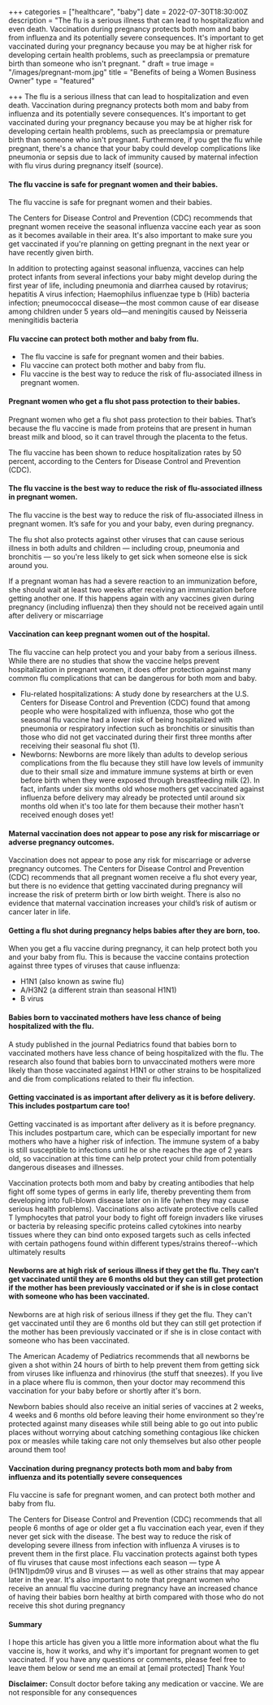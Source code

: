 +++
categories = ["healthcare", "baby"]
date = 2022-07-30T18:30:00Z
description = "The flu is a serious illness that can lead to hospitalization and even death. Vaccination during pregnancy protects both mom and baby from influenza and its potentially severe consequences. It's important to get vaccinated during your pregnancy because you may be at higher risk for developing certain health problems, such as preeclampsia or premature birth than someone who isn't pregnant. "
draft = true
image = "/images/pregnant-mom.jpg"
title = "Benefits of being a Women Business Owner"
type = "featured"

+++
The flu is a serious illness that can lead to hospitalization and even death. Vaccination during pregnancy protects both mom and baby from influenza and its potentially severe consequences. It's important to get vaccinated during your pregnancy because you may be at higher risk for developing certain health problems, such as preeclampsia or premature birth than someone who isn't pregnant. Furthermore, if you get the flu while pregnant, there's a chance that your baby could develop complications like pneumonia or sepsis due to lack of immunity caused by maternal infection with flu virus during pregnancy itself (source).

#### The flu vaccine is safe for pregnant women and their babies.

The flu vaccine is safe for pregnant women and their babies.

The Centers for Disease Control and Prevention (CDC) recommends that pregnant women receive the seasonal influenza vaccine each year as soon as it becomes available in their area. It's also important to make sure you get vaccinated if you're planning on getting pregnant in the next year or have recently given birth.

In addition to protecting against seasonal influenza, vaccines can help protect infants from several infections your baby might develop during the first year of life, including pneumonia and diarrhea caused by rotavirus; hepatitis A virus infection; Haemophilus influenzae type b (Hib) bacteria infection; pneumococcal disease—the most common cause of ear disease among children under 5 years old—and meningitis caused by Neisseria meningitidis bacteria

#### Flu vaccine can protect both mother and baby from flu.

* The flu vaccine is safe for pregnant women and their babies.
* Flu vaccine can protect both mother and baby from flu.
* Flu vaccine is the best way to reduce the risk of flu-associated illness in pregnant women.

#### Pregnant women who get a flu shot pass protection to their babies.

Pregnant women who get a flu shot pass protection to their babies. That’s because the flu vaccine is made from proteins that are present in human breast milk and blood, so it can travel through the placenta to the fetus.

The flu vaccine has been shown to reduce hospitalization rates by 50 percent, according to the Centers for Disease Control and Prevention (CDC).

#### The flu vaccine is the best way to reduce the risk of flu-associated illness in pregnant women.

The flu vaccine is the best way to reduce the risk of flu-associated illness in pregnant women. It’s safe for you and your baby, even during pregnancy.

The flu shot also protects against other viruses that can cause serious illness in both adults and children — including croup, pneumonia and bronchitis — so you're less likely to get sick when someone else is sick around you.

If a pregnant woman has had a severe reaction to an immunization before, she should wait at least two weeks after receiving an immunization before getting another one. If this happens again with any vaccines given during pregnancy (including influenza) then they should not be received again until after delivery or miscarriage

#### Vaccination can keep pregnant women out of the hospital.

The flu vaccine can help protect you and your baby from a serious illness. While there are no studies that show the vaccine helps prevent hospitalization in pregnant women, it does offer protection against many common flu complications that can be dangerous for both mom and baby.

* Flu-related hospitalizations: A study done by researchers at the U.S. Centers for Disease Control and Prevention (CDC) found that among people who were hospitalized with influenza, those who got the seasonal flu vaccine had a lower risk of being hospitalized with pneumonia or respiratory infection such as bronchitis or sinusitis than those who did not get vaccinated during their first three months after receiving their seasonal flu shot (1).
* Newborns: Newborns are more likely than adults to develop serious complications from the flu because they still have low levels of immunity due to their small size and immature immune systems at birth or even before birth when they were exposed through breastfeeding milk (2). In fact, infants under six months old whose mothers get vaccinated against influenza before delivery may already be protected until around six months old when it's too late for them because their mother hasn't received enough doses yet!

#### Maternal vaccination does not appear to pose any risk for miscarriage or adverse pregnancy outcomes.

Vaccination does not appear to pose any risk for miscarriage or adverse pregnancy outcomes. The Centers for Disease Control and Prevention (CDC) recommends that all pregnant women receive a flu shot every year, but there is no evidence that getting vaccinated during pregnancy will increase the risk of preterm birth or low birth weight. There is also no evidence that maternal vaccination increases your child’s risk of autism or cancer later in life.

#### Getting a flu shot during pregnancy helps babies after they are born, too.

When you get a flu vaccine during pregnancy, it can help protect both you and your baby from flu. This is because the vaccine contains protection against three types of viruses that cause influenza:

* H1N1 (also known as swine flu)
* A/H3N2 (a different strain than seasonal H1N1)
* B virus

#### Babies born to vaccinated mothers have less chance of being hospitalized with the flu.

A study published in the journal Pediatrics found that babies born to vaccinated mothers have less chance of being hospitalized with the flu. The research also found that babies born to unvaccinated mothers were more likely than those vaccinated against H1N1 or other strains to be hospitalized and die from complications related to their flu infection.

#### Getting vaccinated is as important after delivery as it is before delivery.  This includes postpartum care too!

Getting vaccinated is as important after delivery as it is before pregnancy. This includes postpartum care, which can be especially important for new mothers who have a higher risk of infection. The immune system of a baby is still susceptible to infections until he or she reaches the age of 2 years old, so vaccination at this time can help protect your child from potentially dangerous diseases and illnesses.

Vaccination protects both mom and baby by creating antibodies that help fight off some types of germs in early life, thereby preventing them from developing into full-blown disease later on in life (when they may cause serious health problems). Vaccinations also activate protective cells called T lymphocytes that patrol your body to fight off foreign invaders like viruses or bacteria by releasing specific proteins called cytokines into nearby tissues where they can bind onto exposed targets such as cells infected with certain pathogens found within different types/strains thereof--which ultimately results

#### Newborns are at high risk of serious illness if they get the flu.  They can't get vaccinated until they are 6 months old but they can still get protection if the mother has been previously vaccinated or if she is in close contact with someone who has been vaccinated.

Newborns are at high risk of serious illness if they get the flu. They can't get vaccinated until they are 6 months old but they can still get protection if the mother has been previously vaccinated or if she is in close contact with someone who has been vaccinated.

The American Academy of Pediatrics recommends that all newborns be given a shot within 24 hours of birth to help prevent them from getting sick from viruses like influenza and rhinovirus (the stuff that sneezes). If you live in a place where flu is common, then your doctor may recommend this vaccination for your baby before or shortly after it's born.

Newborn babies should also receive an initial series of vaccines at 2 weeks, 4 weeks and 6 months old before leaving their home environment so they're protected against many diseases while still being able to go out into public places without worrying about catching something contagious like chicken pox or measles while taking care not only themselves but also other people around them too!

#### Vaccination during pregnancy protects both mom and baby from influenza and its potentially severe consequences

Flu vaccine is safe for pregnant women, and can protect both mother and baby from flu.

The Centers for Disease Control and Prevention (CDC) recommends that all people 6 months of age or older get a flu vaccination each year, even if they never get sick with the disease. The best way to reduce the risk of developing severe illness from infection with influenza A viruses is to prevent them in the first place. Flu vaccination protects against both types of flu viruses that cause most infections each season — type A (H1N1)pdm09 virus and B viruses — as well as other strains that may appear later in the year. It's also important to note that pregnant women who receive an annual flu vaccine during pregnancy have an increased chance of having their babies born healthy at birth compared with those who do not receive this shot during pregnancy

#### Summary

I hope this article has given you a little more information about what the flu vaccine is, how it works, and why it's important for pregnant women to get vaccinated. If you have any questions or comments, please feel free to leave them below or send me an email at \[email protected\] Thank You!

**Disclaimer:**  Consult doctor before taking any medication or vaccine. We are not responsible for any consequences